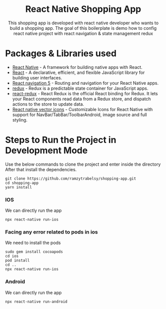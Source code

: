 
<h1 align="center"> React Native Shopping App</h1>

<p align="center">This shopping app is developed with react native developer who wants to build a shopping app. The goal of this boilerplate is demo how to config react native project with react navigation & state management redux </p>


Packages & Libraries used
=======

* [React Native](https://www.npmjs.com/package/react-native) - A framework for building native apps with React.
* [React](https://www.npmjs.com/package/react) - A declarative, efficient, and flexible JavaScript library for building user interfaces.
* [React navigation 5](https://reactnavigation.org) - Routing and navigation for your React Native apps.
* [redux](https://redux.js.org) - Redux is a predictable state container for JavaScript apps.
* [react-redux](https://react-redux.js.org) - React Redux is the official React binding for Redux. It lets your React components read data from a Redux store, and dispatch actions to the store to update data.
* [React native vector icons](https://www.npmjs.com/package/react-native-vector-icons) - Customizable Icons for React Native with support for NavBar/TabBar/ToolbarAndroid, image source and full styling.

Steps to Run the Project in Development Mode
=======
Use the below commands to clone the project and enter inside the directory
After that install the dependencies.
```
git clone https://github.com/ramzytrabelsy/shopping-app.git
cd shopping-app
yarn install
```

### IOS
We can directly run the app
```
npx react-native run-ios
```

### Facing any error related to pods in ios
We need to install the pods
```
sudo gem install cocoapods
cd ios
pod install
cd ..
npx react-native run-ios
```

### Android
We can directly run the app
```
npx react-native run-android
```
